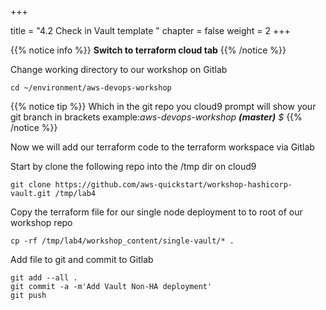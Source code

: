 +++

title = "4.2 Check in Vault template "
chapter = false
weight = 2
+++


{{% notice info %}}
__Switch to terraform cloud tab__
{{% /notice %}}

Change working directory to our workshop on Gitlab 
```
cd ~/environment/aws-devops-workshop
```

{{% notice tip %}}
Which in the git repo you cloud9 prompt will show your git branch in brackets 
example:*aws-devops-workshop __(master)__ $*
{{% /notice %}}

Now we will add our terraform code to the terraform workspace via Gitlab

Start by clone the following repo into the /tmp dir on cloud9

```
git clone https://github.com/aws-quickstart/workshop-hashicorp-vault.git /tmp/lab4
```

Copy the terraform file for our single node deployment to to root of our workshop repo

```
cp -rf /tmp/lab4/workshop_content/single-vault/* .
```

Add file to git and commit to Gitlab

```
git add --all .
git commit -a -m'Add Vault Non-HA deployment'
git push 
```


